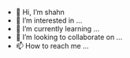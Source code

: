 - 👋 Hi, I’m shahn
- 👀 I’m interested in ...
- 🌱 I’m currently learning ...
- 💞️ I’m looking to collaborate on ...
- 📫 How to reach me ...

<!---
bekarhu/bekarhu is a ✨ special ✨ repository because its `README.md` (this file) appears on your GitHub profile.
You can click the Preview link to take a look at your changes.
--->
